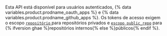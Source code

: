 Esta API está disponível para usuários autenticados, {% data variables.product.prodname_oauth_apps %} e {% data variables.product.prodname_github_apps %}. Os tokens de acesso exigem o escopo [`repositório` ](/apps/building-oauth-apps/understanding-scopes-for-oauth-apps/#available-scopes) para repositórios privados e [`escopo public_repo`](/apps/building-oauth-apps/understanding-scopes-for-oauth-apps/#available-scopes) para {% ifversion ghae %}repositórios internos{% else %}públicos{% endif %}.
